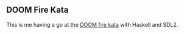 ## DOOM Fire Kata

This is me having a go at the [DOOM fire
kata](https://github.com/codr7/g-fu/blob/master/v1/doc/doom_fire_kata.md)
with Haskell and SDL2.
